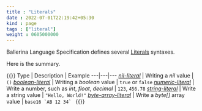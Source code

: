```yaml
---
title : "Literals"
date : 2022-07-01T22:19:42+05:30
kind : page 
tags : ["literal"]
weight : 0605000000
---
```


Ballerina Language Specification defines several [Literals](https://ballerina.io/spec/lang/2022R1/#section_6.5) syntaxes.

<!--more-->

Here is the summary.

{{<md class="center-ele center-txt tip-data">}}
Type | Description | Example
---|---|---
[*nil-literal*](/tags/nil-literal/) | Writing a *nil* value | `()`
[*boolean-literal*](/tags/boolean-literal/) | Writing a *boolean* value | `true` or `false`
[*numeric-literal*](/tags/numeric-literal/) | Write a number, such as *int*, *float*, *decimal* | `123`, `456.78`
[*string-literal*](/tags/string-literal/) | Write a string value | `"Hello, World!"`
[*byte-array-literal*](/tags/byte-array-literal/) | Write a *byte[]* array value | ``base16 `AB 12 34` ``
{{</md>}}
<br/>
